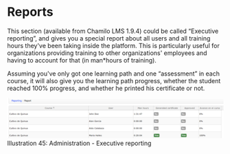 # Reports

This section \(available from Chamilo LMS 1.9.4\) could be called “Executive reporting”, and gives you a special report about all users and all training hours they've been taking inside the platform. This is particularly useful for organizations providing training to other organizations' employees and having to account for that \(in man\*hours of training\).

Assuming you've only got one learning path and one “assessment” in each course, it will also give you the learning path progress, whether the student reached 100% progress, and whether he printed his certificate or not.

![](../../.gitbook/assets/images38%20%283%29.png)Illustration 45: Administration - Executive reporting

